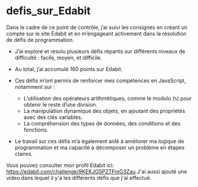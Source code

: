 # defis_sur_Edabit

Dans le cadre de ce point de contrôle, j’ai suivi les consignes en créant un compte sur le site Edabit et en m’engageant
 activement dans la résolution de défis de programmation.
* J’ai exploré et résolu plusieurs défis répartis sur différents niveaux de difficulté : facile, moyen, et difficile.
* Au total, j’ai accumulé 160 points sur Edabit.
* Ces défis m’ont permis de renforcer mes compétences en JavaScript, notamment sur :

  * L’utilisation des opérateurs arithmétiques, comme le modulo (`%`) pour obtenir le reste d’une division.
  * La manipulation dynamique des objets, en ajoutant des propriétés avec des clés variables.
  * La compréhension des types de données, des conditions et des fonctions.
* Le travail sur ces défis m’a également aidé à améliorer ma logique de programmation et ma capacité à décomposer un problème en étapes claires.

Vous pouvez consulter mon profil Edabit ici: https://edabit.com/challenge/9KEKJG5PZTFmG3Zau
J'ai aussi ajouté une video dans lequel il y'a les différents défis que j'ai effectué.
